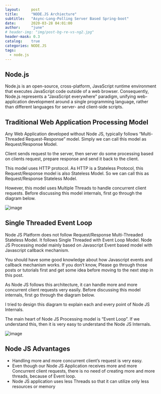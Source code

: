 ```yaml
---
layout:     post
title:      "NODE.JS Archiecture"
subtitle:   "Async-Long-Polling Server Based Spring-boot"
date:       2020-03-28 04:01:00
author:     "june"
# header-img: "img/post-bg-re-vs-ng2.jpg"
header-mask: 0.3
catalog:    true
categories: NODE.JS
tags:
  - node.js
---
```


## Node.js
Node.js is an open-source, cross-platform, JavaScript runtime environment that executes JavaScript code outside of a web browser. Consequently, Node.js represents a "JavaScript everywhere" paradigm, unifying web-application development around a single programming language, rather than different languages for server- and client-side scripts.


## Traditional Web Application Processing Model
Any Web Application developed without Node JS, typically follows “Multi-Threaded Request-Response” model. Simply we can call this model as Request/Response Model.

Client sends request to the server, then server do some processing based on clients request, prepare response and send it back to the client.

This model uses HTTP protocol. As HTTP is a Stateless Protocol, this Request/Response model is also Stateless Model. So we can call this as Request/Response Stateless Model.

However, this model uses Multiple Threads to handle concurrent client requests. Before discussing this model internals, first go through the diagram below.

![image](https://user-images.githubusercontent.com/5827617/80474890-040e7980-8983-11ea-8aba-6803dd746b79.png)

## Single Threaded Event Loop
Node JS Platform does not follow Request/Response Multi-Threaded Stateless Model. It follows Single Threaded with Event Loop Model. Node JS Processing model mainly based on Javascript Event based model with Javascript callback mechanism.

You should have some good knowledge about how Javascript events and callback mechanism works. If you don’t know, Please go through those posts or tutorials first and get some idea before moving to the next step in this post.

As Node JS follows this architecture, it can handle more and more concurrent client requests very easily. Before discussing this model internals, first go through the diagram below.

I tried to design this diagram to explain each and every point of Node JS Internals.

The main heart of Node JS Processing model is “Event Loop”. If we understand this, then it is very easy to understand the Node JS Internals.

![image](https://user-images.githubusercontent.com/5827617/80474912-0ec90e80-8983-11ea-9baf-090d2bf7a36c.png)


## Node JS Advantages
- Handling more and more concurrent client’s request is very easy.
- Even though our Node JS Application receives more and more Concurrent client requests, there is no need of creating more and more threads, because of Event loop.
- Node JS application uses less Threads so that it can utilize only less resources or memory